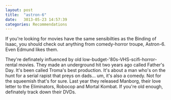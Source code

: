 ```yaml
---
layout: post
title:  "astron-6"
date:   3013-05-23 14:57:39
categories: Recommendations
---
```


If you're looking for movies have the same sensibilties as the Binding of Isaac, you should check out anything from comedy-horror troupe, Astron-6. Even Edmund likes them. 
<!--more-->
They're definately influenced by old low-budget-'80s-VHS-scifi-horror-rental movies. They made an underground hit two years ago called Father's Day. It's been called Troma's best production. It's about a man who's on the hunt for a serial rapist that preys on dads... um, it's also a comedy. Not for the squeemish that's for sure. Last year they released Manborg, their love letter to the Eliminators, Robocop and Mortal Kombat. If you're old enough, definately track down their DVDs.